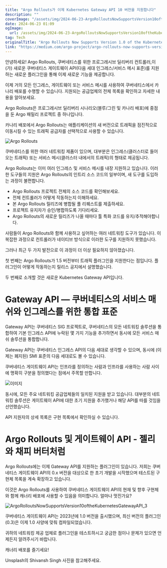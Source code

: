 ```yaml
---
title: "Argo Rollouts가 이제 Kubernetes Gateway API 10 버전을 지원합니다"
description: ""
coverImage: "/assets/img/2024-06-23-ArgoRolloutsNowSupportsVersion10oftheKubernetesGatewayAPI_0.png"
date: 2024-06-23 01:09
ogImage:
  url: /assets/img/2024-06-23-ArgoRolloutsNowSupportsVersion10oftheKubernetesGatewayAPI_0.png
tag: Tech
originalTitle: "Argo Rollouts Now Supports Version 1.0 of the Kubernetes Gateway API"
link: "https://medium.com/argo-project/argo-rollouts-now-supports-version-1-0-of-the-kubernetes-gateway-api-acc429729e42"
---
```


안녕하세요! Argo Rollouts, 쿠버네티스를 위한 프로그레시브 딜리버리 컨트롤러,이(가) 새로운 쿠버네티스 게이트웨이 API(다음 세대 인그레스/서비스 메시 표준)를 지원하는 새로운 플러그인을 통해 이제 새로운 기능을 제공합니다.

이제 거의 모든 인그레스, 게이트웨이 또는 서비스 메시를 사용하여 쿠버네티스에서 카나리 배포를 수행할 수 있습니다. 지원되는 공급업체의 전체 목록을 확인하고 자세한 내용을 알아보세요.

Argo Rollouts은 프로그레시브 딜리버리 시나리오(블루/그린 및 카나리 배포)에 중점을 둔 Argo 패밀리 프로젝트 중 하나입니다.

<div class="content-ad"></div>

카나리 배포에서 Argo Rollouts는 애플리케이션의 새 버전으로 트래픽을 점진적으로 이동시킬 수 있는 트래픽 공급자를 선택적으로 사용할 수 있습니다.

![Argo Rollouts](/assets/img/2024-06-23-ArgoRolloutsNowSupportsVersion10oftheKubernetesGatewayAPI_1.png)

쿠버네티스를 위한 여러 네트워킹 제품이 있으며, 대부분은 인그레스(클러스터로 들어오는 트래픽) 또는 서비스 메시(클러스터 내에서의 트래픽)의 형태로 제공됩니다.

Argo Rollouts는 이미 여러 인그레스 및 서비스 메시를 내장 지원하고 있습니다. 이러한 도구들의 지원은 Argo Rollouts의 인트리 소스 코드의 일부이며, 새 도구를 도입하는 과정이 불편합니다.

<div class="content-ad"></div>

- Argo Rollouts 프로젝트 전체의 소스 코드를 확인해보세요.
- 전체 컨트롤러가 어떻게 작동하는지 이해하세요.
- 본 Argo Rollouts 릴리즈에 병합될 풀 리퀘스트를 제출하세요.
- 프로젝트 유지자가 승인/병합하도록 기다리세요.
- Argo Rollouts의 새로운 릴리즈가 나올 때마다 툴 특화 코드를 유지/추적해야합니다.

사람들이 Argo Rollouts와 함께 사용하고 싶어하는 여러 네트워킹 도구가 있습니다. 이 복잡한 과정으로 컨트롤러가 네이티브 방식으로 이러한 도구를 지원하지 못했습니다.

그러나 최근 두 가지 발전으로 이 과정이 더 이상 필요하지 않아졌습니다.

첫 번째는 Argo Rollouts가 1.5 버전부터 트래픽 플러그인을 지원한다는 점입니다. 플러그인이 어떻게 작동하는지 릴리스 공지에서 설명했습니다.

<div class="content-ad"></div>

두 번째로 소개할 것은 새로운 Kubernetes Gateway API입니다.

# Gateway API — 쿠버네티스의 서비스 매쉬와 인그레스를 위한 통합 표준

Gateway API는 쿠버네티스 SIG 프로젝트로, 쿠버네티스의 모든 네트워킹 솔루션을 통합하여 기본 인그레스 API에 누락된 몇 가지 기능을 추가하면서 동시에 모든 서비스 매쉬 솔루션을 통합합니다.

Gateway API는 쿠버네티스 인그레스 API의 다음 세대로 생각할 수 있으며, 동시에 (이제는 폐지된) SMI 표준의 다음 세대로도 볼 수 있습니다.

<div class="content-ad"></div>

쿠버네티스 게이트웨이 API는 인프라를 정의하는 사람과 인프라를 사용하는 사람 사이에 명확히 구분을 정의했다는 점에서 주목할 만합니다.

![이미지](/assets/img/2024-06-23-ArgoRolloutsNowSupportsVersion10oftheKubernetesGatewayAPI_2.png)

동시에, 모든 주요 네트워킹 공급업체들의 일치된 지원을 받고 있습니다. 대부분의 네트워킹 솔루션은 게이트웨이 API에 대한 초기 지원을 추가했거나 해당 API를 따를 것임을 선언했습니다.

API 지원자의 상세 목록은 구현 목록에서 확인하실 수 있습니다.

<div class="content-ad"></div>

# Argo Rollouts 및 게이트웨이 API - 젤리와 채피 버터처럼

Argo Rollouts에는 이제 Gateway API를 지원하는 플러그인이 있습니다. 저희는 쿠버네티스 게이트웨이 API의 0.x 버전을 대상으로 한 초기 개발을 시작했으며 테스트된 구현체 목록을 계속 확장하고 있습니다.

이것은 Argo Rollouts를 사용하여 쿠버네티스 게이트웨이 API의 현재 및 향후 구현체와 함께 캐너리 배포에 사용할 수 있음을 의미합니다. 얼마나 멋진가요?

![ArgoRolloutsNowSupportsVersion10oftheKubernetesGatewayAPI_3](/assets/img/2024-06-23-ArgoRolloutsNowSupportsVersion10oftheKubernetesGatewayAPI_3.png)

<div class="content-ad"></div>

쿠버네티스 게이트웨이 API는 2023년에 1.0 버전을 출시했으며, 최신 버전의 플러그인(0.3)은 이제 1.0 사양에 맞춰 컴파일되었습니다.

귀하의 네트워킹 제공 업체로 플러그인을 테스트하시고 궁금한 점이나 문제가 있으면 언제든지 알려주시기 바랍니다.

캐너리 배포를 즐기세요!

Unsplash의 Shivansh Singh 사진을 참고해주세요.
